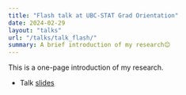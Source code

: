```yaml
---
title: "Flash talk at UBC-STAT Grad Orientation"
date: 2024-02-29
layout: "talks"
url: "/talks/talk_flash/"
summary: A brief introduction of my research😊
---
```


This is a one-page introduction of my research.

- Talk [slides](https://docs.google.com/presentation/d/19j-vDWnO_h1GdvTpHS8MhuC3i74sdLpcVUoDUdYFzlM/edit?usp=sharing) 